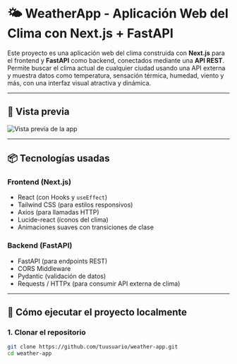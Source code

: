 # 🌤️ WeatherApp - Aplicación Web del Clima con Next.js + FastAPI

Este proyecto es una aplicación web del clima construida con **Next.js** para el frontend y **FastAPI** como backend, conectados mediante una **API REST**. Permite buscar el clima actual de cualquier ciudad usando una API externa y muestra datos como temperatura, sensación térmica, humedad, viento y más, con una interfaz visual atractiva y dinámica.

---

## 📸 Vista previa

![Vista previa de la app](./preview.png) <!-- Opcional: reemplaza con tu screenshot -->

---

## 📦 Tecnologías usadas

### Frontend (Next.js)
- React (con Hooks y `useEffect`)
- Tailwind CSS (para estilos responsivos)
- Axios (para llamadas HTTP)
- Lucide-react (íconos del clima)
- Animaciones suaves con transiciones de clase

### Backend (FastAPI)
- FastAPI (para endpoints REST)
- CORS Middleware
- Pydantic (validación de datos)
- Requests / HTTPx (para consumir API externa de clima)

---

## 🚀 Cómo ejecutar el proyecto localmente

### 1. Clonar el repositorio

```bash
git clone https://github.com/tuusuario/weather-app.git
cd weather-app
